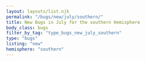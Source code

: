 ```yaml
---
layout: layouts/list.njk
permalink: "/bugs/new/july/southern/"
title: New Bugs in July for the southern Hemisphere
body_class: bugs
filter_by_tag: "type_bugs_new_july_southern"
type: "bugs"
listing: "new"
hemisphere: "southern"
---
```

